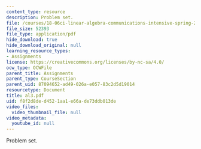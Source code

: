 ```yaml
---
content_type: resource
description: Problem set.
file: /courses/18-06ci-linear-algebra-communications-intensive-spring-2004/f8f2d8ded4521aa1e66ade73ddb013de_al3.pdf
file_size: 52393
file_type: application/pdf
hide_download: true
hide_download_original: null
learning_resource_types:
- Assignments
license: https://creativecommons.org/licenses/by-nc-sa/4.0/
ocw_type: OCWFile
parent_title: Assignments
parent_type: CourseSection
parent_uid: 87094652-ad49-026a-e057-83c2d5d19014
resourcetype: Document
title: al3.pdf
uid: f8f2d8de-d452-1aa1-e66a-de73ddb013de
video_files:
  video_thumbnail_file: null
video_metadata:
  youtube_id: null
---
```

Problem set.